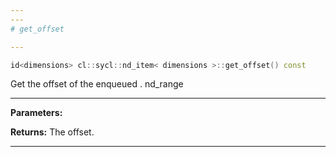 ```yaml
---
---
# get_offset

---
```


```cpp
id<dimensions> cl::sycl::nd_item< dimensions >::get_offset() const
```


Get the offset of the enqueued . nd_range


---
**Parameters:**

**Returns:** The offset. 

---
